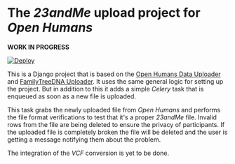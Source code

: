 # The *23andMe* upload project for *Open Humans*

**WORK IN PROGRESS**

[![Deploy](https://www.herokucdn.com/deploy/button.svg)](https://heroku.com/deploy)

This is a Django project that is based on the [Open Humans Data Uploader](https://www.github.com/gedankenstuecke/oh_data_uploader) and [FamilyTreeDNA Uploader](https://www.github.com/gedankenstuecke/ftdna-upload). It uses the same general logic for setting up the project. But in addition to this it adds a simple *Celery* task that is enqueued as soon as a new file is uploaded.

This task grabs the newly uploaded file from *Open Humans* and performs the file format verifications to test that it's a proper *23andMe* file. Invalid rows from the file are being deleted to ensure the privacy of participants. If the uploaded file is completely broken the file will be deleted and the user is getting a message notifying them about the problem.

The integration of the *VCF* conversion is yet to be done. 
